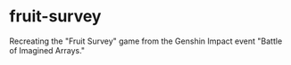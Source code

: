 # fruit-survey
Recreating the "Fruit Survey" game from the Genshin Impact event "Battle of Imagined Arrays."
